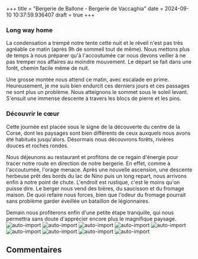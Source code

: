 +++
title = "Bergerie de Ballone - Bergerie de Vaccaghia"
date = 2024-09-10 10:37:59.936407
draft = true
+++
### Long way home
La condensation a trempé notre tente cette nuit et le réveil n'est pas très agréable ce matin (après 9h de sommeil tout de même). Nous mettons plus de temps à nous préparer qu'à l'accoutumée car nous devons veiller à ne pas tremper nos affaires au moindre mouvement. 
Le départ se fait dans une forêt, chemin facile même de nuit. 

Une grosse montée nous attend ce matin, avec escalade en prime. Heureusement, je me suis bien endurcit ces derniers jours et ces passages ne sont plus un problème. Nous atteignons le sommet sous le soleil levant. S'ensuit une immense descente à travers les blocs de pierre et les pins. 

### Découvrir le cœur
Cette journée est placée sous le signe de la découverte du centre de la Corse, dont les paysages sont bien différents de ceux auxquels nous avons été habitués jusqu'alors. Désormais nous découvrons forêts, rivières douces et roches rondes.

Nous déjeunons au restaurant et profitons de ce regain d'énergie pour tracer notre route en direction de notre bergerie. En effet, comme à l'accoutumée, l'orage menace. Après une nouvelle ascension, une descente herbeuse prêt des bords du lac de Nino puis un long repart, nous arrivons enfin à notre point de chute. L'endroit est rustique, c'est le moins qu'on puisse dire. Le berger nous vend des bières, du saucisson et du fromage maison. De quoi refaire nous forces, bien que l'odeur du fromage pourrait sans problème garder éveillée un bataillon de légionnaires.

Demain nous profiterons enfin d'une petite étape tranquille, qui nous permettra sans doute d'apprécier encore plus le magnifique paysage.![auto-import](https://thumbsnap.com/i/jeLG3QNi.jpg)
![auto-import](https://thumbsnap.com/i/wcrCAXFe.jpg)
![auto-import](https://thumbsnap.com/i/6ua8rF3D.jpg)
![auto-import](https://thumbsnap.com/i/vqbyvsTz.jpg)
![auto-import](https://thumbsnap.com/i/7XofekMx.jpg)
![auto-import](https://thumbsnap.com/i/ufKUYXQN.jpg)
![auto-import](https://thumbsnap.com/i/iNizSLSr.jpg)
![auto-import](https://thumbsnap.com/i/e3bxeEQf.jpg)
![auto-import](https://thumbsnap.com/i/j3ns1Cgi.jpg)
## Commentaires
